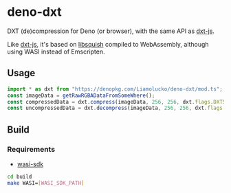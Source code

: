 # deno-dxt
DXT (de)compression for Deno (or browser), with the same API as [dxt-js](https://www.npmjs.com/package/dxt-js).

Like [dxt-js](https://www.npmjs.com/package/dxt-js), it's based on [libsquish](https://sourceforge.net/projects/libsquish) compiled to WebAssembly, although using WASI instead of Emscripten.
## Usage
```typescript
import * as dxt from "https://denopkg.com/Liamolucko/deno-dxt/mod.ts";
const imageData = getRawRGBADataFromSomeWhere();
const compressedData = dxt.compress(imageData, 256, 256, dxt.flags.DXT5);
const uncompressedData = dxt.decompress(imageData, 256, 256, dxt.flags.DXT5);
```

## Build
### Requirements
- [wasi-sdk](https://github.com/WebAssembly/wasi-sdk)
```sh
cd build
make WASI=[WASI_SDK_PATH]
```
